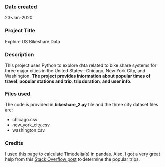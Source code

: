 ### Date created
23-Jan-2020

### Project Title
Explore US Bikeshare Data

### Description
This project uses Python to explore data related to bike share systems for three major cities in the United States—Chicago, New York City, and Washington. **The project provides information about popular times of travel, popular stations and trip, trip duration, and user info.**

### Files used
The code is provided in **bikeshare_2.py** file and the three city dataset files are:

* chicago.csv
* new_york_city.csv
* washington.csv

### Credits
I used this [page](https://pandas.pydata.org/pandas-docs/stable/reference/api/pandas.Timedelta.html
) to calculate Timedelta(s) in pandas. Also, I got a very great help from this [Stack Overflow post](https://stackoverflow.com/questions/53037698/how-can-i-find-the-most-frequent-two-column-combination-in-a-dataframe-in-python) to determine the popular trips.
